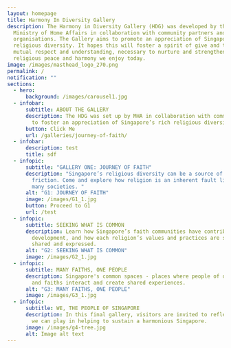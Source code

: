 ```yaml
---
layout: homepage
title: Harmony In Diversity Gallery
description: The Harmony in Diversity Gallery (HDG) was developed by the
  Ministry of Home Affairs in collaboration with community partners and
  organisations. The Gallery aims to promote an appreciation of Singapore's rich
  religious diversity. It hopes this will foster a spirit of give and take,
  mutual respect and understanding, necessary to nurture and strengthen the
  religious peace and harmony we enjoy today.
image: /images/masthead_logo_270.png
permalink: /
notification: ""
sections:
  - hero:
      background: /images/carousel1.jpg
  - infobar:
      subtitle: ABOUT THE GALLERY
      description: The HDG was set up by MHA in collaboration with community partners
        to foster an appreciation of Singapore’s rich religious diversity.
      button: Click Me
      url: /galleries/journey-of-faith/
  - infobar:
      description: test
      title: sdf
  - infopic:
      subtitle: "GALLERY ONE: JOURNEY OF FAITH"
      description: "Singapore’s religious diversity can be a source of strength or
        friction. Come and explore how religion is an inherent fault line in
        many societies. "
      alt: "G1: JOURNEY OF FAITH"
      image: /images/G1_1.jpg
      button: Proceed to G1
      url: /test
  - infopic:
      subtitle: SEEKING WHAT IS COMMON
      description: Learn how Singapore’s faith communities have contributed to its
        development, and how each religion’s values and practices are similarly
        shared and expressed.
      alt: "G2: SEEKING WHAT IS COMMON"
      image: /images/G2_1.jpg
  - infopic:
      subtitle: MANY FAITHS, ONE PEOPLE
      description: Singapore's common spaces - places where people of different races
        and faiths interact and create shared experiences.
      alt: "G3: MANY FAITHS, ONE PEOPLE"
      image: /images/G3_1.jpg
  - infopic:
      subtitle: WE, THE PEOPLE OF SINGAPORE
      description: In this final gallery, visitors are invited to reflect on the role
        we can play in helping to sustain a harmonious Singapore.
      image: /images/g4-tree.jpg
      alt: Image alt text
---
```

